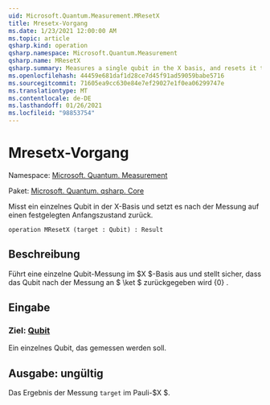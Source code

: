 ```yaml
---
uid: Microsoft.Quantum.Measurement.MResetX
title: Mresetx-Vorgang
ms.date: 1/23/2021 12:00:00 AM
ms.topic: article
qsharp.kind: operation
qsharp.namespace: Microsoft.Quantum.Measurement
qsharp.name: MResetX
qsharp.summary: Measures a single qubit in the X basis, and resets it to a fixed initial state following the measurement.
ms.openlocfilehash: 44459e681daf1d28ce7d45f91ad59059babe5716
ms.sourcegitcommit: 71605ea9cc630e84e7ef29027e1f0ea06299747e
ms.translationtype: MT
ms.contentlocale: de-DE
ms.lasthandoff: 01/26/2021
ms.locfileid: "98853754"
---
```

# <a name="mresetx-operation"></a>Mresetx-Vorgang

Namespace: [Microsoft. Quantum. Measurement](xref:Microsoft.Quantum.Measurement)

Paket: [Microsoft. Quantum. qsharp. Core](https://nuget.org/packages/Microsoft.Quantum.QSharp.Core)


Misst ein einzelnes Qubit in der X-Basis und setzt es nach der Messung auf einen festgelegten Anfangszustand zurück.

```qsharp
operation MResetX (target : Qubit) : Result
```


## <a name="description"></a>Beschreibung

Führt eine einzelne Qubit-Messung im $X $-Basis aus und stellt sicher, dass das Qubit nach der Messung an $ \ket $ zurückgegeben wird {0} .

## <a name="input"></a>Eingabe

### <a name="target--qubit"></a>Ziel: [Qubit](xref:microsoft.quantum.lang-ref.qubit)

Ein einzelnes Qubit, das gemessen werden soll.



## <a name="output--__invalidresult__"></a>Ausgabe: __ungültig <Result>__

Das Ergebnis der Messung `target` im Pauli-$X $.